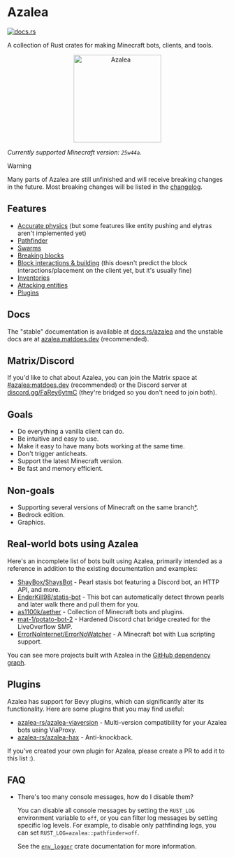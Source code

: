 # Azalea

[![docs.rs](https://img.shields.io/docsrs/azalea)](https://docs.rs/azalea)

A collection of Rust crates for making Minecraft bots, clients, and tools.

<p align="center">
    <img src="https://github.com/azalea-rs/azalea/assets/27899617/b98a42df-5cf0-4d1f-ae7c-ecca333e3cab" alt="Azalea" height="200">
</p>

<!-- The line below is automatically read and updated by the migrate script, so don't change it manually. -->

_Currently supported Minecraft version: `25w44a`._

> [!WARNING]
> Many parts of Azalea are still unfinished and will receive breaking changes in the future. Most breaking changes will be listed in the [changelog](CHANGELOG.md).

## Features

- [Accurate physics](https://github.com/azalea-rs/azalea/blob/main/azalea-physics/src/lib.rs) (but some features like entity pushing and elytras aren't implemented yet)
- [Pathfinder](https://azalea.matdoes.dev/azalea/pathfinder/index.html)
- [Swarms](https://azalea.matdoes.dev/azalea/swarm/index.html)
- [Breaking blocks](https://azalea.matdoes.dev/azalea/struct.Client.html#method.mine)
- [Block interactions & building](https://azalea.matdoes.dev/azalea/struct.Client.html#method.block_interact) (this doesn't predict the block interactions/placement on the client yet, but it's usually fine)
- [Inventories](https://azalea.matdoes.dev/azalea/struct.Client.html#impl-ContainerClientExt-for-Client)
- [Attacking entities](https://azalea.matdoes.dev/azalea/struct.Client.html#method.attack)
- [Plugins](#plugins)

## Docs

The "stable" documentation is available at [docs.rs/azalea](https://docs.rs/azalea) and the unstable docs are at [azalea.matdoes.dev](https://azalea.matdoes.dev) (recommended).

## Matrix/Discord

If you'd like to chat about Azalea, you can join the Matrix space at [#azalea:matdoes.dev](https://matrix.to/#/#azalea:matdoes.dev) (recommended) or the Discord server at [discord.gg/FaRey6ytmC](https://discord.gg/FaRey6ytmC) (they're bridged so you don't need to join both).

## Goals

- Do everything a vanilla client can do.
- Be intuitive and easy to use.
- Make it easy to have many bots working at the same time.
- Don't trigger anticheats.
- Support the latest Minecraft version.
- Be fast and memory efficient.

## Non-goals

- Supporting several versions of Minecraft on the same branch[\*](https://github.com/azalea-rs/azalea-viaversion).
- Bedrock edition.
- Graphics.

## Real-world bots using Azalea

Here's an incomplete list of bots built using Azalea, primarily intended as a reference in addition to the existing documentation and examples:

- [ShayBox/ShaysBot](https://github.com/ShayBox/ShaysBot) - Pearl stasis bot featuring a Discord bot, an HTTP API, and more.
- [EnderKill98/statis-bot](https://github.com/EnderKill98/stasis-bot) - This bot can automatically detect thrown pearls and later walk there and pull them for you.
- [as1100k/aether](https://github.com/as1100k/aether) - Collection of Minecraft bots and plugins.
- [mat-1/potato-bot-2](https://github.com/mat-1/potato-bot-2) - Hardened Discord chat bridge created for the LiveOverflow SMP.
- [ErrorNoInternet/ErrorNoWatcher](https://github.com/ErrorNoInternet/ErrorNoWatcher) - A Minecraft bot with Lua scripting support.

You can see more projects built with Azalea in the [GitHub dependency graph](https://github.com/azalea-rs/azalea/network/dependents).

## Plugins

Azalea has support for Bevy plugins, which can significantly alter its functionality. Here are some plugins that you may find useful:

- [azalea-rs/azalea-viaversion](https://github.com/azalea-rs/azalea-viaversion) - Multi-version compatibility for your Azalea bots using ViaProxy.
- [azalea-rs/azalea-hax](https://github.com/azalea-rs/azalea-hax) - Anti-knockback.

If you've created your own plugin for Azalea, please create a PR to add it to this list :).

## FAQ

- There's too many console messages, how do I disable them?

  You can disable all console messages by setting the `RUST_LOG` environment variable to `off`, or you can filter log messages by setting specific log levels. For example, to disable only pathfinding logs, you can set `RUST_LOG=azalea::pathfinder=off`.

  See the [`env_logger`](https://docs.rs/env_logger/latest/env_logger/) crate documentation for more information.
